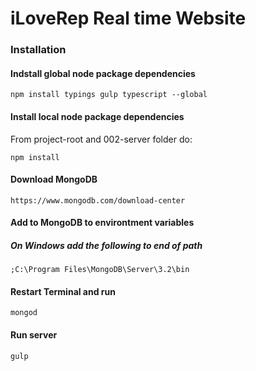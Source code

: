 # iLoveRep Real time Website

### Installation
#### Indstall global node package dependencies

    npm install typings gulp typescript --global

#### Install local node package dependencies
From project-root and 002-server folder do:

    npm install

#### Download MongoDB
    https://www.mongodb.com/download-center

#### Add to MongoDB to environtment variables
##### On Windows add the following to end of path
    ;C:\Program Files\MongoDB\Server\3.2\bin

#### Restart Terminal and run
    mongod

#### Run server
    gulp
